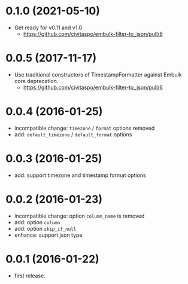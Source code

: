 0.1.0 (2021-05-10)
==================
- Get ready for v0.11 and v1.0
  - https://github.com/civitaspo/embulk-filter-to_json/pull/8

0.0.5 (2017-11-17)
==================
- Use traditional constructors of TimestampFormatter against Embulk core deprecation.
  - https://github.com/civitaspo/embulk-filter-to_json/pull/6

0.0.4 (2016-01-25)
==================
- incompatible change: `timezone` / `format` options removed
- add: `default_timezone` / `default_format` options

0.0.3 (2016-01-25)
==================
- add: support timezone and timestamp format options

0.0.2 (2016-01-23)
==================
- incompatible change: option `column_name` is removed
- add: option `column`
- add: option `skip_if_null`
- enhance: support json type

0.0.1 (2016-01-22)
==================
- first release.
